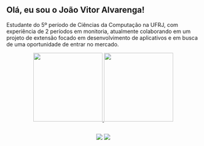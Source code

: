 ## Olá, eu sou o João Vitor Alvarenga!

Estudante do 5º período de Ciências da Computação na UFRJ, com experiência de 2 períodos em monitoria, atualmente colaborando em um projeto de extensão focado em desenvolvimento de aplicativos e em busca de uma oportunidade de entrar no mercado.


<div align="center">
  <a href="https://github.com/alvarengajv">
  <img height="180em" src="https://github-readme-stats.vercel.app/api?username=alvarengajv&show_icons=false&theme=dark&include_all_commits=true&count_private=true"/>
  <img height="180em" src="https://github-readme-stats.vercel.app/api/top-langs/?username=alvarengajv&layout=compact&langs_count=7&theme=dark"/>
</div>
  
 ##
  
  <div align="center"> 
  <a href = "mailto:joaovla@dcc.ufrj.br"><img src="https://img.shields.io/badge/-Gmail-%23333?style=for-the-badge&logo=gmail&logoColor=white" target="_blank"></a>
  <a href="https://www.linkedin.com/in/jo%C3%A3o-vitor-lopes-alvarenga-bb78591a4/" target="_blank"><img src="https://img.shields.io/badge/-LinkedIn-%230077B5?style=for-the-badge&logo=linkedin&logoColor=white" target="_blank"></a> 
